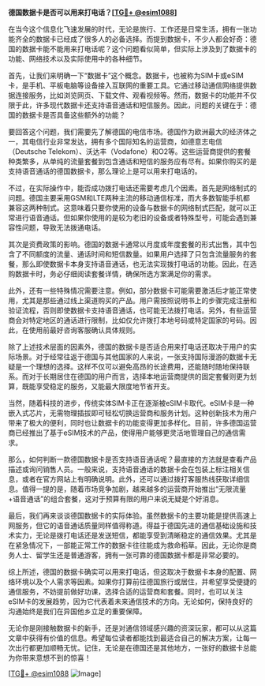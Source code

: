 **德国数据卡是否可以用来打电话？[[TG💪+ @esim1088](https://t.me/s/esim1088)]**

在当今这个信息化飞速发展的时代，无论是旅行、工作还是日常生活，拥有一张功能齐全的数据卡已经成了很多人的必备选择。而提到数据卡，不少人都会好奇：德国的数据卡能不能用来打电话呢？这个问题看似简单，但实际上涉及到了数据卡的功能、网络技术以及实际使用中的各种细节。

首先，让我们来明确一下“数据卡”这个概念。数据卡，也被称为SIM卡或eSIM卡，是手机、平板电脑等设备接入互联网的重要工具。它通过移动通信网络提供数据连接服务，比如浏览网页、下载文件、观看视频等。然而，数据卡的功能并不仅限于此，许多现代数据卡还支持语音通话和短信服务。因此，问题的关键在于：德国的数据卡是否具备这些额外的功能？

要回答这个问题，我们需要先了解德国的电信市场。德国作为欧洲最大的经济体之一，其电信行业非常发达，拥有多个国际知名的运营商，如德意志电信（Deutsche Telekom）、沃达丰（Vodafone）和O2等。这些运营商提供的套餐种类繁多，从单纯的流量套餐到包含通话和短信的服务应有尽有。如果你购买的是支持语音通话的德国数据卡，那么理论上是可以用来打电话的。

不过，在实际操作中，能否成功拨打电话还需要考虑几个因素。首先是网络制式的问题。德国主要采用GSM和LTE两种主流的移动通信标准，而大多数智能手机都兼容这两种制式。这意味着只要你使用的设备与数据卡的网络制式匹配，就可以正常进行语音通话。但如果你使用的是较为老旧的设备或者特殊型号，可能会遇到兼容性问题，导致无法拨通电话。

其次是资费政策的影响。德国的数据卡通常以月度或年度套餐的形式出售，其中包含了不同额度的流量、通话时间和短信数量。如果用户选择了只包含流量服务的套餐，那么即使数据卡本身支持语音通话，也无法实现拨打电话的功能。因此，在选购数据卡时，务必仔细阅读套餐详情，确保所选方案满足你的需求。

此外，还有一些特殊情况需要注意。例如，部分数据卡可能需要激活后才能正常使用，尤其是那些通过线上渠道购买的产品。用户需按照说明书上的步骤完成注册和验证流程，否则即使数据卡支持语音通话，也可能无法拨打电话。另外，有些运营商会对特定地区的通话进行限制，比如仅允许拨打本地号码或特定国家的号码。因此，在使用前最好咨询客服确认具体规则。

除了上述技术层面的因素外，德国的数据卡是否适合用来打电话还取决于用户的实际场景。对于经常往返于德国与其他国家的人来说，一张支持国际漫游的数据卡无疑是一个理想的选择。这样不仅可以避免高昂的长途费用，还能随时随地保持联系。而对于长期居住在德国的用户而言，选择本地运营商提供的固定套餐则更为划算，既能享受稳定的服务，又能最大限度地节省开支。

当然，随着科技的进步，传统实体SIM卡正在逐渐被eSIM卡取代。eSIM卡是一种嵌入式芯片，无需物理插拔即可轻松切换运营商和服务计划。这种创新技术为用户带来了极大的便利，同时也让数据卡的功能变得更加多样化。目前，许多德国运营商已经推出了基于eSIM技术的产品，使得用户能够更灵活地管理自己的通信需求。

那么，如何判断一款德国数据卡是否支持语音通话呢？最直接的方法就是查看产品描述或询问销售人员。一般来说，支持语音通话的数据卡会在包装上标注相关信息，或者在官方网站上有明确说明。此外，还可以通过拨打客服热线获取详细信息。值得一提的是，随着市场竞争加剧，越来越多的运营商开始推出“无限流量+语音通话”的组合套餐，这对于预算有限的用户来说无疑是个好消息。

最后，我们再来谈谈德国数据卡的实际体验。虽然数据卡的主要功能是提供高速上网服务，但它的语音通话质量同样值得称道。得益于德国先进的通信基础设施和技术实力，无论是拨打电话还是发送短信，都能享受到清晰稳定的通信效果。尤其是在紧急情况下，一部能正常工作的数据卡往往能成为救命稻草。因此，无论你是商务人士、留学生还是普通游客，拥有一张可靠的德国数据卡都是非常必要的。

综上所述，德国的数据卡确实可以用来打电话，但这取决于数据卡本身的配置、网络环境以及个人需求等因素。如果你打算前往德国旅行或居住，并希望享受便捷的通信服务，不妨提前做好功课，选择合适的运营商和套餐。同时，也可以关注eSIM卡的发展趋势，因为它代表着未来通信技术的方向。无论如何，保持良好的沟通始终是我们在异国他乡立足的重要保障。

无论你是刚接触数据卡的新手，还是对通信领域感兴趣的资深玩家，都可以从这篇文章中获得有价值的信息。希望每位读者都能找到最适合自己的解决方案，让每一次出行都更加顺畅无忧。记住，无论是在德国还是其他地方，一张好的数据卡总能为你带来意想不到的惊喜！

[[TG💪+ @esim1088](https://t.me/s/esim1088) ![Image](https://i.postimg.cc/4NQfJmqS/Snipaste-2025-05-13-00-14-12.png)]
